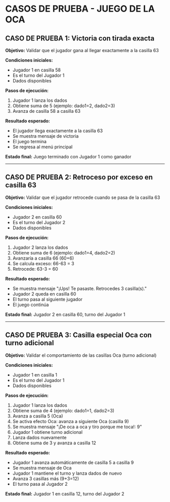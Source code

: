 # CASOS DE PRUEBA - JUEGO DE LA OCA

## CASO DE PRUEBA 1: Victoria con tirada exacta
**Objetivo:** Validar que el jugador gana al llegar exactamente a la casilla 63

**Condiciones iniciales:**
- Jugador 1 en casilla 58
- Es el turno del Jugador 1
- Dados disponibles

**Pasos de ejecución:**
1. Jugador 1 lanza los dados
2. Obtiene suma de 5 (ejemplo: dado1=2, dado2=3)
3. Avanza de casilla 58 a casilla 63

**Resultado esperado:**
- El jugador llega exactamente a la casilla 63
- Se muestra mensaje de victoria
- El juego termina
- Se regresa al menú principal

**Estado final:** Juego terminado con Jugador 1 como ganador

---

## CASO DE PRUEBA 2: Retroceso por exceso en casilla 63
**Objetivo:** Validar que el jugador retrocede cuando se pasa de la casilla 63

**Condiciones iniciales:**
- Jugador 2 en casilla 60
- Es el turno del Jugador 2
- Dados disponibles

**Pasos de ejecución:**
1. Jugador 2 lanza los dados
2. Obtiene suma de 6 (ejemplo: dado1=4, dado2=2)
3. Avanzaría a casilla 66 (60+6)
4. Se calcula exceso: 66-63 = 3
5. Retrocede: 63-3 = 60

**Resultado esperado:**
- Se muestra mensaje "¡Ups! Te pasaste. Retrocedes 3 casilla(s)."
- Jugador 2 queda en casilla 60
- El turno pasa al siguiente jugador
- El juego continúa

**Estado final:** Jugador 2 en casilla 60, turno del Jugador 1

---

## CASO DE PRUEBA 3: Casilla especial Oca con turno adicional
**Objetivo:** Validar el comportamiento de las casillas Oca (turno adicional)

**Condiciones iniciales:**
- Jugador 1 en casilla 1
- Es el turno del Jugador 1
- Dados disponibles

**Pasos de ejecución:**
1. Jugador 1 lanza los dados
2. Obtiene suma de 4 (ejemplo: dado1=1, dado2=3)
3. Avanza a casilla 5 (Oca)
4. Se activa efecto Oca: avanza a siguiente Oca (casilla 9)
5. Se muestra mensaje "¡De oca a oca y tiro porque me toca!: 9"
6. Jugador 1 obtiene turno adicional
7. Lanza dados nuevamente
8. Obtiene suma de 3 y avanza a casilla 12

**Resultado esperado:**
- Jugador 1 avanza automáticamente de casilla 5 a casilla 9
- Se muestra mensaje de Oca
- Jugador 1 mantiene el turno y lanza dados de nuevo
- Avanza 3 casillas más (9+3=12)
- El turno pasa al Jugador 2

**Estado final:** Jugador 1 en casilla 12, turno del Jugador 2
